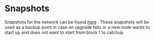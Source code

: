 # Snapshots

Snapshots for the network can be found [here](../network/resources.md#snapshot-service) .
These snapshots will be used as a backup point in case an upgrade fails or a new node wants to start up and does not want to start from block 1 to catchup.
